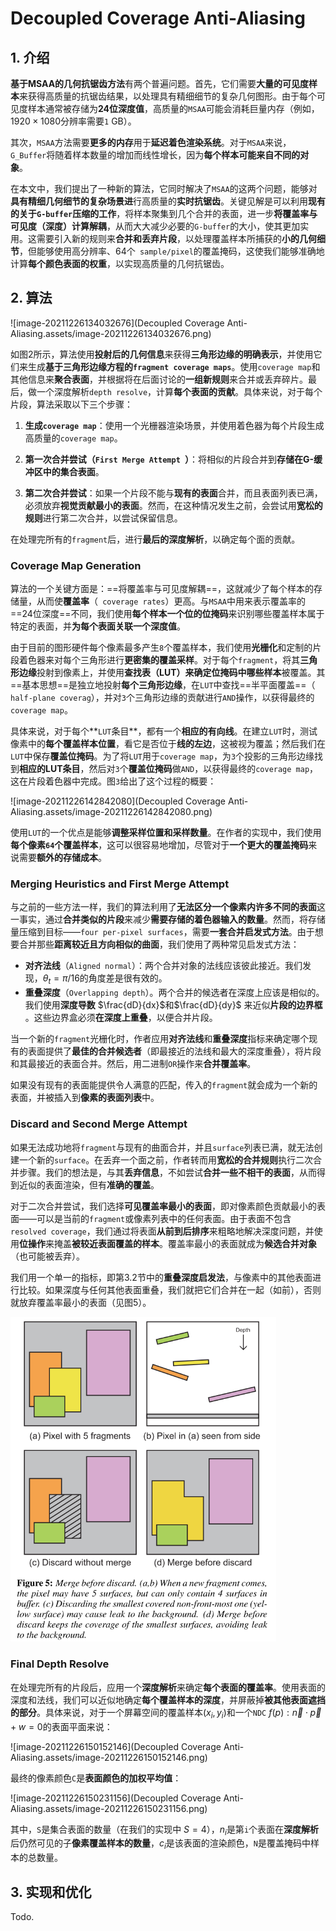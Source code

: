 # Decoupled Coverage Anti-Aliasing

## 1. 介绍

**基于MSAA的几何抗锯齿方法**有两个普遍问题。首先，它们需要**大量的可见度样本**来获得高质量的抗锯齿结果，以处理具有精细细节的复杂几何图形。由于每个可见度样本通常被存储为**24位深度值**，高质量的`MSAA`可能会消耗巨量内存（例如，$1920 × 1080$分辨率需要`1` GB）。

其次，`MSAA`方法需要**更多的内存**用于**延迟着色渲染系统**。对于`MSAA`来说，`G_Buffer`将随着样本数量的增加而线性增长，因为**每个样本可能来自不同的对象**。

在本文中，我们提出了一种新的算法，它同时解决了`MSAA`的这两个问题，能够对**具有精细几何细节的复杂场景进**行高质量的**实时抗锯齿**。关键见解是可以利用**现有的关于`G-buffer`压缩的工作**，将样本聚集到几个合并的表面，进一步**将覆盖率与可见度（深度）计算解耦**，从而大大减少必要的`G-buffer`的大小，使其更加实用。这需要引入新的规则来**合并和丢弃片段**，以处理覆盖样本所捕获的**小的几何细节**，但能够使用高分辨率、64个` sample/pixel`的覆盖掩码，这使我们能够准确地计算**每个颜色表面的权重**，以实现高质量的几何抗锯齿。



## 2. 算法

![image-20211226134032676](Decoupled Coverage Anti-Aliasing.assets/image-20211226134032676.png)

如图2所示，算法使用**投射后的几何信息**来获得**三角形边缘的明确表示**，并使用它们来生成**基于三角形边缘方程的`fragment coverage maps`**。使用`coverage map`和其他信息来**聚合表面**，并根据将在后面讨论的**一组新规则**来合并或丢弃碎片。最后，做一个深度解析`depth resolve`，计算**每个表面的贡献**。具体来说，对于每个片段，算法采取以下三个步骤：

1. **生成`coverage map`**：使用一个光栅器渲染场景，并使用着色器为每个片段生成高质量的`coverage map`。

2. **第一次合并尝试（`First Merge Attempt `）**：将相似的片段合并到**存储在G-缓冲区中的集合表面**。
3. **第二次合并尝试**：如果一个片段不能与**现有的表面**合并，而且表面列表已满，必须放弃**视觉贡献最小的表面**。然而，在这种情况发生之前，会尝试用**宽松的规则**进行第二次合并，以尝试保留信息。

在处理完所有的`fragment`后，进行**最后的深度解析**，以确定每个面的贡献。



### Coverage Map Generation

算法的一个关键方面是：==将覆盖率与可见度解耦==，这就减少了每个样本的存储量，从而使**覆盖率**（` coverage rates`）更高。与`MSAA`中用来表示覆盖率的==24位深度==不同，我们使用**每个样本一个位的位掩码**来识别哪些覆盖样本属于特定的表面，并**为每个表面关联一个深度值**。

由于目前的图形硬件每个像素最多产生`8`个覆盖样本，我们使用**光栅化**和定制的片段着色器来对每个三角形进行**更密集的覆盖采样**。对于每个`fragment`，将其**三角形边缘**投射到像素上，并使用**查找表（LUT）**来确定**位掩码中哪些样本**被覆盖。其==基本思想==是独立地投射**每个三角形边缘**，在`LUT`中查找==半平面覆盖==（` half-plane coverag`），并对`3`个三角形边缘的贡献进行`AND`操作，以获得最终的`coverage map`。

具体来说，对于每个**`LUT`条目**，都有一个**相应的有向线**。在建立`LUT`时，测试像素中的**每个覆盖样本位置**，看它是否位于**线的左边**，这被视为覆盖；然后我们在`LUT`中保存**覆盖位掩码**。为了将`LUT`用于`coverage map`，为`3`个投影的三角形边缘找到**相应的LUT条目**，然后对`3`个**覆盖位掩码**做`AND`，以获得最终的`coverage map`，这在片段着色器中完成。图`3`给出了这个过程的概要：

![image-20211226142842080](Decoupled Coverage Anti-Aliasing.assets/image-20211226142842080.png)

使用`LUT`的一个优点是能够**调整采样位置和采样数量**。在作者的实现中，我们使用**每个像素`64`个覆盖样本**，这可以很容易地增加，尽管对于**一个更大的覆盖掩码**来说需要**额外的存储成本**。



### Merging Heuristics and First Merge Attempt

与之前的一些方法一样，我们的算法利用了**无法区分一个像素内许多不同的表面**这一事实，通过**合并类似的片段**来减少**需要存储的着色器输入的数量**。然而，将存储量压缩到目标——`four per-pixel surfaces`，需要**一套合并启发式方法**。由于想要合并那些**距离较近且方向相似的曲面**，我们使用了两种常见启发式方法：

+ **对齐法线**（`Aligned normal`）：两个合并对象的法线应该彼此接近。我们发现，$\theta_t=\pi/16$的角度差是很有效的。
+ **重叠深度**（`Overlapping depth`）。两个合并的候选者在深度上应该是相似的。我们使用**深度导数** $\frac{dD}{dx}$和$\frac{dD}{dy}$ 来近似**片段的边界框** 。这些边界盒必须**在深度上重叠**，以便合并片段。

当一个新的`fragment`光栅化时，作者应用**对齐法线**和**重叠深度**指标来确定哪个现有的表面提供了**最佳的合并候选者**（即最接近的法线和最大的深度重叠），将片段和其最接近的表面合并。然后，用二进制`OR`操作来**合并覆盖率**。

如果没有现有的表面能提供令人满意的匹配，传入的`fragment`就会成为一个新的表面，并被插入到**像素的表面列表**中。



### Discard and Second Merge Attempt

如果无法成功地将`fragment`与现有的曲面合并，并且`surface`列表已满，就无法创建一个新的`surface`。在丢弃一个面之前，作者转而用**宽松的合并规则**执行二次合并步骤。我们的想法是，与其**丢弃信息**，不如尝试**合并一些不相干的表面**，从而得到近似的表面渲染，但有**准确的覆盖**。

对于二次合并尝试，我们选择**可见覆盖率最小的表面**，即对像素颜色贡献最小的表面——可以是当前的`fragment`或像素列表中的任何表面。由于表面不包含`resolved coverage`，我们通过将表面**从前到后排序**来粗略地解决深度问题，并使用**位操作**来掩盖**被较近表面覆盖的样本**。覆盖率最小的表面就成为**候选合并对象**（也可能被丢弃）。

我们用一个单一的指标，即第3.2节中的**重叠深度启发法**，与像素中的其他表面进行比较。如果深度与任何其他表面重叠，我们就把它们合并在一起（如前），否则就放弃覆盖率最小的表面（见图5）。

<img src="Decoupled Coverage Anti-Aliasing.assets/image-20211226145646204.png" alt="image-20211226145646204" style="zoom:67%;" />



### Final Depth Resolve

在处理完所有的片段后，应用一个**深度解析**来确定**每个表面的覆盖率**。使用表面的深度和法线，我们可以近似地确定**每个覆盖样本的深度**，并屏蔽掉**被其他表面遮挡的部分**。具体来说，对于一个屏幕空间的覆盖样本$(x_i,y_i)$和一个`NDC` $f(p):\vec{n}\cdot \vec{p}+w=0$的表面平面来说：

![image-20211226150152146](Decoupled Coverage Anti-Aliasing.assets/image-20211226150152146.png)

最终的像素颜色`C`是**表面颜色的加权平均值**：

![image-20211226150231156](Decoupled Coverage Anti-Aliasing.assets/image-20211226150231156.png)

其中，`S`是集合表面的数量（在我们的实现中 $S=4$），$n_i$是第`i`个表面在**深度解析**后仍然可见的子**像素覆盖样本的数量**，$c_i$是该表面的渲染颜色，`N`是覆盖掩码中样本的总数量。



## 3. 实现和优化

Todo.